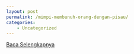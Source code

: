 ```yaml
---
layout: post
permalink: /mimpi-membunuh-orang-dengan-pisau/
categories:
    - Uncategorized
---
```


[Baca Selengkapnya](/08)